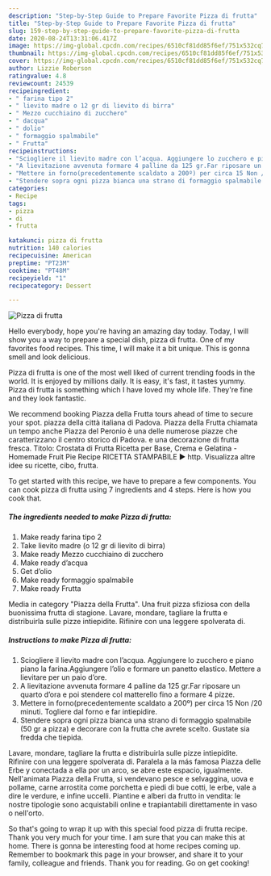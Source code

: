 ```yaml
---
description: "Step-by-Step Guide to Prepare Favorite Pizza di frutta"
title: "Step-by-Step Guide to Prepare Favorite Pizza di frutta"
slug: 159-step-by-step-guide-to-prepare-favorite-pizza-di-frutta
date: 2020-08-24T13:31:06.417Z
image: https://img-global.cpcdn.com/recipes/6510cf81dd85f6ef/751x532cq70/pizza-di-frutta-recipe-main-photo.jpg
thumbnail: https://img-global.cpcdn.com/recipes/6510cf81dd85f6ef/751x532cq70/pizza-di-frutta-recipe-main-photo.jpg
cover: https://img-global.cpcdn.com/recipes/6510cf81dd85f6ef/751x532cq70/pizza-di-frutta-recipe-main-photo.jpg
author: Lizzie Roberson
ratingvalue: 4.8
reviewcount: 24539
recipeingredient:
- " farina tipo 2"
- " lievito madre o 12 gr di lievito di birra"
- " Mezzo cucchiaino di zucchero"
- " dacqua"
- " dolio"
- " formaggio spalmabile"
- " Frutta"
recipeinstructions:
- "Sciogliere il lievito madre con l’acqua. Aggiungere lo zucchero e piano piano la farina.Aggiungere l’olio e formare un panetto elastico. Mettere a lievitare per un paio d’ore."
- "A lievitazione avvenuta formare 4 palline da 125 gr.Far riposare un quarto d’ora e poi stendere col matterello fino a formare 4 pizze."
- "Mettere in forno(precedentemente scaldato a 200º) per circa 15 Non /20 minuti. Togliere dal forno e far intiepidire."
- "Stendere sopra ogni pizza bianca una strano di formaggio spalmabile (50 gr a pizza) e decorare con la frutta che avrete scelto. Gustate sia fredda che tiepida."
categories:
- Recipe
tags:
- pizza
- di
- frutta

katakunci: pizza di frutta 
nutrition: 140 calories
recipecuisine: American
preptime: "PT23M"
cooktime: "PT48M"
recipeyield: "1"
recipecategory: Dessert

---
```



![Pizza di frutta](https://img-global.cpcdn.com/recipes/6510cf81dd85f6ef/751x532cq70/pizza-di-frutta-recipe-main-photo.jpg)

Hello everybody, hope you're having an amazing day today. Today, I will show you a way to prepare a special dish, pizza di frutta. One of my favorites food recipes. This time, I will make it a bit unique. This is gonna smell and look delicious.

Pizza di frutta is one of the most well liked of current trending foods in the world. It is enjoyed by millions daily. It is easy, it's fast, it tastes yummy. Pizza di frutta is something which I have loved my whole life. They're fine and they look fantastic.

We recommend booking Piazza della Frutta tours ahead of time to secure your spot. piazza della città italiana di Padova. Piazza della Frutta chiamata un tempo anche Piazza del Peronio è una delle numerose piazze che caratterizzano il centro storico di Padova. e una decorazione di frutta fresca. Titolo: Crostata di Frutta Ricetta per Base, Crema e Gelatina - Homemade Fruit Pie Recipe RICETTA STAMPABILE ► http. Visualizza altre idee su ricette, cibo, frutta.


To get started with this recipe, we have to prepare a few components. You can cook pizza di frutta using 7 ingredients and 4 steps. Here is how you cook that.

<!--inarticleads1-->

##### The ingredients needed to make Pizza di frutta:

1. Make ready  farina tipo 2
1. Take  lievito madre (o 12 gr di lievito di birra)
1. Make ready  Mezzo cucchiaino di zucchero
1. Make ready  d’acqua
1. Get  d’olio
1. Make ready  formaggio spalmabile
1. Make ready  Frutta


Media in category &#34;Piazza della Frutta&#34;. Una fruit pizza sfiziosa con della buonissima frutta di stagione. Lavare, mondare, tagliare la frutta e distribuirla sulle pizze intiepidite. Rifinire con una leggere spolverata di. 

<!--inarticleads2-->

##### Instructions to make Pizza di frutta:

1. Sciogliere il lievito madre con l’acqua. Aggiungere lo zucchero e piano piano la farina.Aggiungere l’olio e formare un panetto elastico. Mettere a lievitare per un paio d’ore.
1. A lievitazione avvenuta formare 4 palline da 125 gr.Far riposare un quarto d’ora e poi stendere col matterello fino a formare 4 pizze.
1. Mettere in forno(precedentemente scaldato a 200º) per circa 15 Non /20 minuti. Togliere dal forno e far intiepidire.
1. Stendere sopra ogni pizza bianca una strano di formaggio spalmabile (50 gr a pizza) e decorare con la frutta che avrete scelto. Gustate sia fredda che tiepida.


Lavare, mondare, tagliare la frutta e distribuirla sulle pizze intiepidite. Rifinire con una leggere spolverata di. Paralela a la más famosa Piazza delle Erbe y conectada a ella por un arco, se abre este espacio, igualmente. Nell&#39;animata Piazza della Frutta, si vendevano pesce e selvaggina, uova e pollame, carne arrostita come porchetta e piedi di bue cotti, le erbe, vale a dire le verdure, e infine uccelli. Piantine e alberi da frutto in vendita: le nostre tipologie sono acquistabili online e trapiantabili direttamente in vaso o nell&#39;orto. 

So that's going to wrap it up with this special food pizza di frutta recipe. Thank you very much for your time. I am sure that you can make this at home. There is gonna be interesting food at home recipes coming up. Remember to bookmark this page in your browser, and share it to your family, colleague and friends. Thank you for reading. Go on get cooking!
